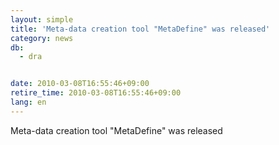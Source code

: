 ```yaml
---
layout: simple
title: 'Meta-data creation tool "MetaDefine" was released'
category: news
db:
  - dra


date: 2010-03-08T16:55:46+09:00
retire_time: 2010-03-08T16:55:46+09:00
lang: en
---
```


Meta-data creation tool "MetaDefine" was released
